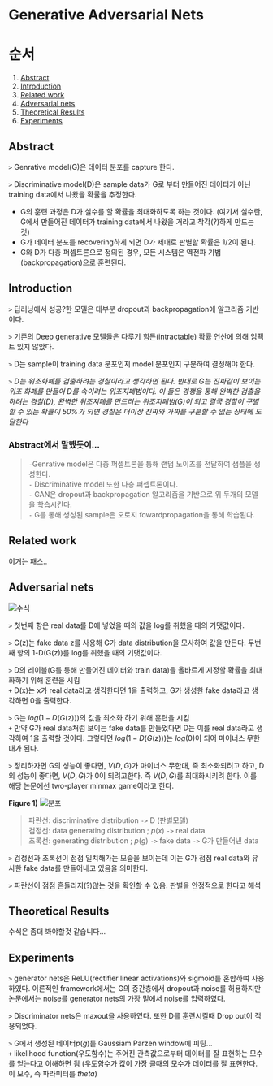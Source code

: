 # Generative Adversarial Nets

# 순서
1. [Abstract](#Abstract)
2. [Introduction](#Introduction)
3. [Related work](#Related-work)
4. [Adversarial nets](#Adversarial-nets)
5. [Theoretical Results](#Theoretical-Results)
6. [Experiments](#Experiments)

## Abstract

`>` Genrative model(G)은 데이터 분포를 capture 한다.

`>` Discriminative model(D)은 sample data가 G로 부터 만들어진 데이터가 아닌 training data에서 나왔을 확률을 추정한다.

* G의 훈련 과정은 D가 실수를 할 확률을 최대화하도록 하는 것이다. (여기서 실수란, G에서 만들어진 데이터가 training data에서 나왔을 거라고 착각(?)하게 만드는 것)
* G가 데이터 분포를 recovering하게 되면 D가 제대로 판별할 확률은 1/2이 된다.
* G와 D가 다층 퍼셉트론으로 정의된 경우, 모든 시스템은 역전파 기법(backpropagation)으로 훈련된다.

## Introduction

`>` 딥러닝에서 성공?한 모델은 대부분 dropout과 backpropagation에 알고리즘 기반이다.

`>` 기존의 Deep generative 모델들은 다루기 힘든(intractable) 확률 연산에 의해 임팩트 있지 않았다.

`>` D는 sample이 training data 분포인지 model 분포인지 구분하여 결정해야 한다. 

`>` *D는 위조화폐를 검출하려는 경찰이라고 생각하면 된다. 반대로 G는 진짜같이 보이는 위조 화폐를 만들어 D를 속이려는 위조지폐범이다. 이 둘은 경쟁을 통해 완벽한 검출을 하려는 경찰(D), 완벽한 위조지폐를 만드려는 위조지폐범(G)이 되고 결국 경찰이 구별할 수 있는 확률이 50%가 되면 경찰은 더이상 진짜와 가짜를 구분할 수 없는 상태에 도달한다*



### Abstract에서 말했듯이...  
> `-`Genrative model은 다층 퍼셉트론을 통해 랜덤 노이즈를 전달하여 샘플을 생성한다.  
`-` Discriminative model 또한 다층 퍼셉트론이다.  
`-` GAN은 dropout과 backpropagation 알고리즘을 기반으로 위 두개의 모델을 학습시킨다.  
`-` G를 통해 생성된 sample은 오로지 fowardpropagation을 통해 학습된다.  

## Related work
이거는 패스..

## Adversarial nets
![수식](https://firebasestorage.googleapis.com/v0/b/gitbook-x-prod.appspot.com/o/spaces%2F-Lzv9WQqVErrkv4TUmw2%2Fuploads%2FHaQuzfKjH9FwPGzys4Om%2Ffile.png?alt=media)

`>` 첫번째 항은 real data를 D에 넣었을 때의 값을 log를 취했을 때의 기댓값이다.

`>` G(z)는 fake data z를 사용해 G가 data distribution을 모사하여 값을 만든다. 두번째 항의 1-D(G(z))를 log를 취했을 때의 기댓값이다.

`>` D의 레이블(G를 통해 만들어진 데이터와 train data)을 올바르게 지정할 확률을 최대화하기 위해 훈련을 시킴  
`+` D(x)는 x가 real data라고 생각한다면 1을 출력하고, G가 생성한 fake data라고 생각하면 0을 출력한다.

`>` G는 $log(1-D(G(z)))$의 값을 최소화 하기 위해 훈련을 시킴  
`+` 만약 G가 real data처럼 보이는 fake data를 만들었다면 D는 이를 real data라고 생각하여 1을 출력할 것이다. 그렇다면 $log(1-D(G(z)))$는 $log(0)$이 되어 마이너스 무한대가 된다.

`>` 정리하자면 G의 성능이 좋다면, $V(D,G)$가 마이너스 무한대, 즉 최소화되려고 하고,  D의 성능이 좋다면, $V(D,G)$가 0이 되려고한다. 즉 $V(D,G)$를 최대화시키려 한다. 이를 해당 논문에선 two-player minmax game이라고 한다.

**Figure 1)**
![분포](https://firebasestorage.googleapis.com/v0/b/gitbook-x-prod.appspot.com/o/spaces%2F-Lzv9WQqVErrkv4TUmw2%2Fuploads%2F39NU70gaap9JBh5zqwX8%2Ffile.png?alt=media)
>    파란선: discriminative distribution `->` D (판별모델)   
     검정선: data generating distribution ; $p(x)$  `->` real data  
     초록선: generating distribution ; $p(g)$ `->` fake data `->` G가 만들어낸 data

`>` 검정선과 초록선이 점점 일치해가는 모습을 보이는데 이는 G가 점점 real data와 유사한 fake data를 만들어내고 있음을 의미한다.

`>` 파란선이 점점 흔들리지(?)않는 것을 확인할 수 있음. 판별을 안정적으로 한다고 해석

## Theoretical Results

수식은 좀더 봐야할것 같습니다...

## Experiments

`>` generator nets은 ReLU(rectifier linear activations)와 sigmoid를 혼합하여 사용하였다. 이론적인 framework에서는 G의 중간층에서 dropout과 noise를 허용하지만 논문에서는 noise를 generator nets의 가장 밑에서 noise를 입력하였다.

`>` Discriminator nets은 maxout을 사용하였다. 또한 D를 훈련시킬때 Drop out이 적용되었다.

`>` G에서 생성된 데이터$p(g)$를 Gaussiam Parzen window에 피팅...  
`+` likelihood function(우도함수)는 주어진 관측값으로부터 데이터를 잘 표현하는 모수를 얻는다고 이해하면 됨 (우도함수가 값이 가장 클때의 모수가 데이터를 잘 표현한다. 이 모수, 즉 파라미터를 $theta$)
